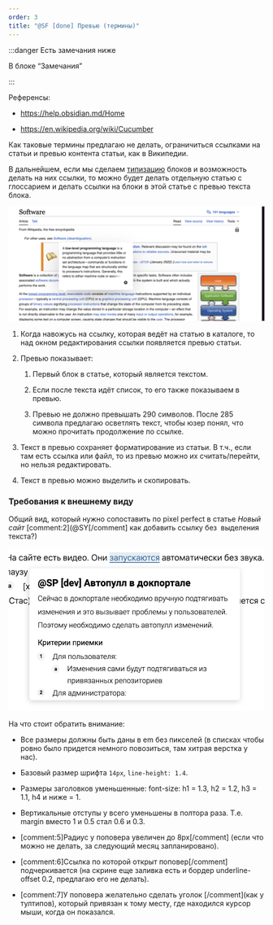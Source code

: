 ```yaml
---
order: 3
title: "@SF [done] Превью (термины)"
---
```


:::danger Есть замечания ниже

В блоке “Замечания”

:::

Референсы:

-  <https://help.obsidian.md/Home>

-  <https://en.wikipedia.org/wiki/Cucumber>

Как таковые термины предлагаю не делать, ограничиться ссылками на статьи и превью контента статьи, как в Википедии.

В дальнейшем, если мы сделаем [типизацию](./../../upcoming-release/search-as-plugin.md) блоков и возможность делать на них ссылки, то можно будет делать отдельную статью с глоссарием и делать ссылки на блоки в этой статье с превью текста блока.

![](./terms_0.png)

1. Когда навожусь на ссылку, которая ведёт на статью в каталоге, то над окном редактирования ссылки появляется превью статьи.

2. Превью показывает:

   1. Первый блок в статье, который является текстом.

   2. Если после текста идёт список, то его также показываем в превью.

   3. Превью не должно превышать 290 символов. После 285 символа предлагаю осветлять текст, чтобы юзер понял, что можно прочитать продолжение по ссылке.

3. Текст в превью сохраняет форматирование из статьи. В т.ч., если там есть ссылка или файл, то из превью можно их считать/перейти, но нельзя редактировать.

4. Текст в превью можно выделить и скопировать.

### Требования к внешнему виду

Общий вид, который нужно сопоставить по pixel perfect в статье *Новый сайт* [comment:2](@SY[/comment] как добавить ссылку без  выделения текста?)

![](./terms_2.png)

На что стоит обратить внимание:

-  Все размеры должны быть даны в em без пикселей (в списках чтобы ровно было придется немного повозиться, там хитрая верстка у нас).

-  Базовый размер шрифта `14px`, `line-height: 1.4`.

-  Размеры заголовков уменьшенные: font-size: h1 = 1.3, h2 = 1.2, h3 = 1.1, h4 и ниже = 1.

-  Вертикальные отступы у всего уменьшены в полтора раза. Т.е. margin вместо 1 и 0.5 стал 0.6 и 0.3.

-  [comment:5]Радиус у поповера увеличен до 8px[/comment] (если что можно не делать, за следующий месяц запланировано).

-  [comment:6]Ссылка по которой открыт поповер[/comment] подчеркивается (на скрине еще заливка есть и бордер underline-offset 0.2, предлагаю его не делать).

-  [comment:7]У поповера желательно сделать уголок [/comment](как у тултипов), который привязан к тому месту, где находился курсор мыши, когда он показался.